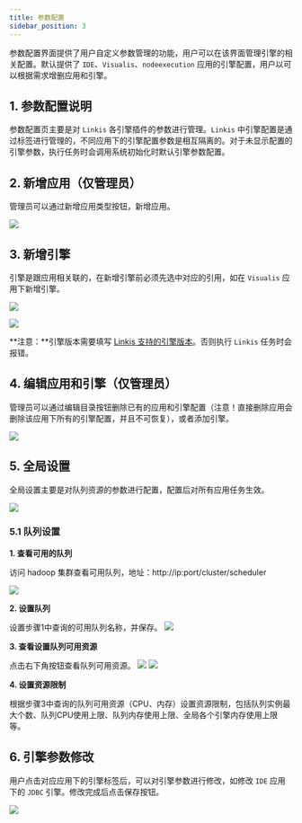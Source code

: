 ```yaml
---
title: 参数配置
sidebar_position: 3
---
```


参数配置界面提供了用户自定义参数管理的功能，用户可以在该界面管理引擎的相关配置。默认提供了 `IDE`、`Visualis`、`nodeexecution` 应用的引擎配置，用户以可以根据需求增删应用和引擎。

## 1. 参数配置说明
参数配置页主要是对 `Linkis` 各引擎插件的参数进行管理。`Linkis` 中引擎配置是通过标签进行管理的，不同应用下的引擎配置参数是相互隔离的。对于未显示配置的引擎参数，执行任务时会调用系统初始化时默认引擎参数配置。


## 2. 新增应用（仅管理员）
管理员可以通过新增应用类型按钮，新增应用。

![](../images/add-app.png)

## 3. 新增引擎

引擎是跟应用相关联的，在新增引擎前必须先选中对应的引用，如在 `Visualis` 应用下新增引擎。

![](../images/add-engine-btn.png)

![](../images/add-engine.png)

**注意：**引擎版本需要填写 [Linkis 支持的引擎版本](./overview.md)。否则执行 `Linkis` 任务时会报错。


## 4. 编辑应用和引擎（仅管理员）
管理员可以通过编辑目录按钮删除已有的应用和引擎配置（注意！直接删除应用会删除该应用下所有的引擎配置，并且不可恢复），或者添加引擎。

![](../images/del-app.png)

## 5. 全局设置

全局设置主要是对队列资源的参数进行配置，配置后对所有应用任务生效。

![](../images/global-conf.png)

### 5.1 队列设置

**1. 查看可用的队列**

访问 hadoop 集群查看可用队列，地址：http://ip:port/cluster/scheduler

![](../images/yarn-deque.png)

**2. 设置队列**

设置步骤1中查询的可用队列名称，并保存。
![](../images/yarn-write.png)

**3. 查看设置队列可用资源**

点击右下角按钮查看队列可用资源。
![](../images/click-yarn.png)
![](../images/deque-resource.png)

**4. 设置资源限制**

根据步骤3中查询的队列可用资源（CPU、内存）设置资源限制，包括队列实例最大个数、队列CPU使用上限、队列内存使用上限、全局各个引擎内存使用上限等。



## 6. 引擎参数修改

用户点击对应应用下的引擎标签后，可以对引擎参数进行修改，如修改 `IDE` 应用下的 `JDBC` 引擎。修改完成后点击保存按钮。

![](../images/engine-conf.png)

